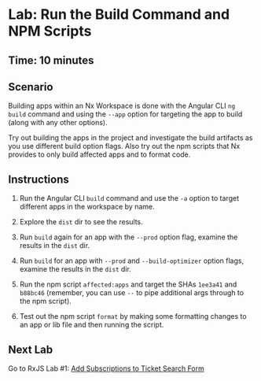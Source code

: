 # Lab: Run the Build Command and NPM Scripts

## Time: 10 minutes

## Scenario
Building apps within an Nx Workspace is done with the Angular CLI `ng build` command and using the `--app` option for targeting the app to build (along with any other options).

Try out building the apps in the project and investigate the build artifacts as you use different build option flags. Also try out the npm scripts that Nx provides to only build affected apps and to format code.

## Instructions
1. Run the Angular CLI `build` command and use the `-a` option to target different apps in the workspace by name.

1. Explore the `dist` dir to see the results.

1. Run `build` again for an app with the `--prod` option flag, examine the results in the `dist` dir.

1. Run `build` for an app with `--prod` and `--build-optimizer` option flags, examine the results in the `dist` dir.

1. Run the npm script `affected:apps` and target the SHAs `1ee3a41` and `b88bc46` (remember, you can use ` -- ` to pipe additional args through to the npm script).

1. Test out the npm script `format` by making some formatting changes to an app or lib file and then running the script.

## Next Lab
Go to RxJS Lab #1: [Add Subscriptions to Ticket Search Form](/rxjs/lab-1.md)